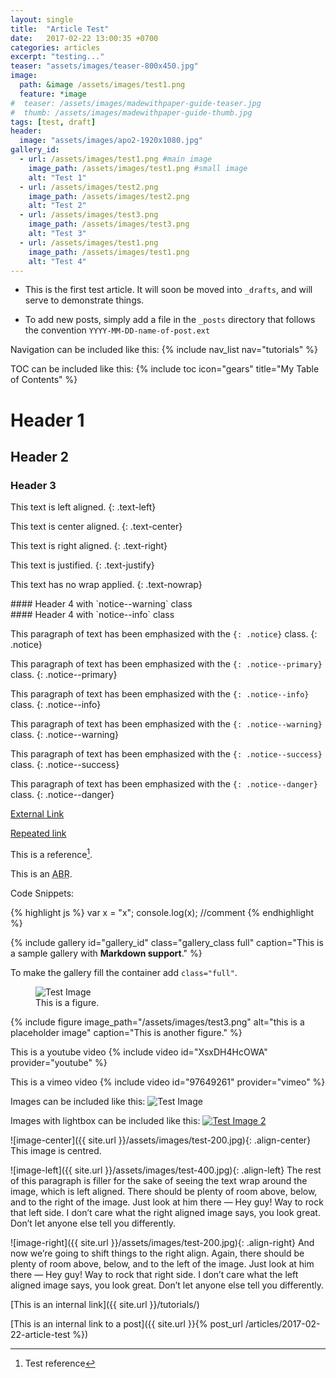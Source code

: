 ```yaml
---
layout: single
title:  "Article Test"
date:   2017-02-22 13:00:35 +0700
categories: articles
excerpt: "testing..."
teaser: "assets/images/teaser-800x450.jpg"
image:
  path: &image /assets/images/test1.png
  feature: *image
#  teaser: /assets/images/madewithpaper-guide-teaser.jpg
#  thumb: /assets/images/madewithpaper-guide-thumb.jpg
tags: [test, draft]
header:
  image: "assets/images/apo2-1920x1080.jpg"
gallery_id:
  - url: /assets/images/test1.png #main image
    image_path: /assets/images/test1.png #small image
    alt: "Test 1"
  - url: /assets/images/test2.png
    image_path: /assets/images/test2.png
    alt: "Test 2"
  - url: /assets/images/test3.png
    image_path: /assets/images/test3.png
    alt: "Test 3"
  - url: /assets/images/test1.png
    image_path: /assets/images/test1.png
    alt: "Test 4"
---
```


* This is the first test article. It will soon be moved into `_drafts`, and will serve to demonstrate things.

* To add new posts, simply add a file in the `_posts` directory that follows the convention `YYYY-MM-DD-name-of-post.ext`

Navigation can be included like this:
{% include nav_list nav="tutorials" %}

TOC can be included like this:
{% include toc icon="gears" title="My Table of Contents" %}

# Header 1

## Header 2

### Header 3

This text is left aligned.
{: .text-left}

This text is center aligned.
{: .text-center}

This text is right aligned.
{: .text-right}

This text is justified.
{: .text-justify}

This text has no wrap applied.
{: .text-nowrap}

<div class="notice--warning" markdown="1">
#### Header 4 with `notice--warning` class
</div>

<div class="notice--info" markdown="1">
#### Header 4 with `notice--info` class
</div>

This paragraph of text has been emphasized with the `{: .notice}` class.
{: .notice}

This paragraph of text has been emphasized with the `{: .notice--primary}` class.
{: .notice--primary}

This paragraph of text has been emphasized with the `{: .notice--info}` class.
{: .notice--info}

This paragraph of text has been emphasized with the `{: .notice--warning}` class.
{: .notice--warning}

This paragraph of text has been emphasized with the `{: .notice--success}` class.
{: .notice--success}

This paragraph of text has been emphasized with the `{: .notice--danger}` class.
{: .notice--danger}

[External Link](http://www.fiftythree.com/paper/)

[Repeated link][repeated-link]

This is a reference[^reference].

This is an <abbr title="Abreviation">ABR</abbr>.

Code Snippets:

{% highlight js %}
var x = "x";
console.log(x);
//comment
{% endhighlight %}

{% include gallery id="gallery_id" class="gallery_class full" caption="This is a sample gallery with **Markdown support**." %}

To make the gallery fill the container add `class="full"`.

<figure>
	<img src="{{ site.url }}/assets/images/test2.png" alt="Test Image" />
    <figcaption>This is a figure.</figcaption>
</figure>

{% include figure image_path="/assets/images/test3.png" alt="this is a placeholder image" caption="This is another figure." %}

This is a youtube video
{% include video id="XsxDH4HcOWA" provider="youtube" %}

This is a vimeo video
{% include video id="97649261" provider="vimeo" %}

Images can be included like this: <img src="{{ site.url }}/assets/images/test1.png" alt="Test Image" />

Images with lightbox can be included like this: <a class="image-popup" href="{{ site.url }}/assets/images/test2.png"><img src="{{ site.url }}/assets/images/test2.png" alt="Test Image 2" /></a>

![image-center]({{ site.url }}/assets/images/test-200.jpg){: .align-center}
This image is centred.

![image-left]({{ site.url }}/assets/images/test-400.jpg){: .align-left}
The rest of this paragraph is filler for the sake of seeing the text wrap around the image, which is left aligned. There should be plenty of room above, below, and to the right of the image. Just look at him there — Hey guy! Way to rock that left side. I don’t care what the right aligned image says, you look great. Don’t let anyone else tell you differently.

![image-right]({{ site.url }}/assets/images/test-200.jpg){: .align-right}
And now we’re going to shift things to the right align. Again, there should be plenty of room above, below, and to the left of the image. Just look at him there — Hey guy! Way to rock that right side. I don’t care what the left aligned image says, you look great. Don’t let anyone else tell you differently.


[This is an internal link]({{ site.url }}/tutorials/)

[This is an internal link to a post]({{ site.url }}{% post_url /articles/2017-02-22-article-test %})

[repeated-link]: http://jekyllrb.com/docs/home

[^reference]: Test reference
